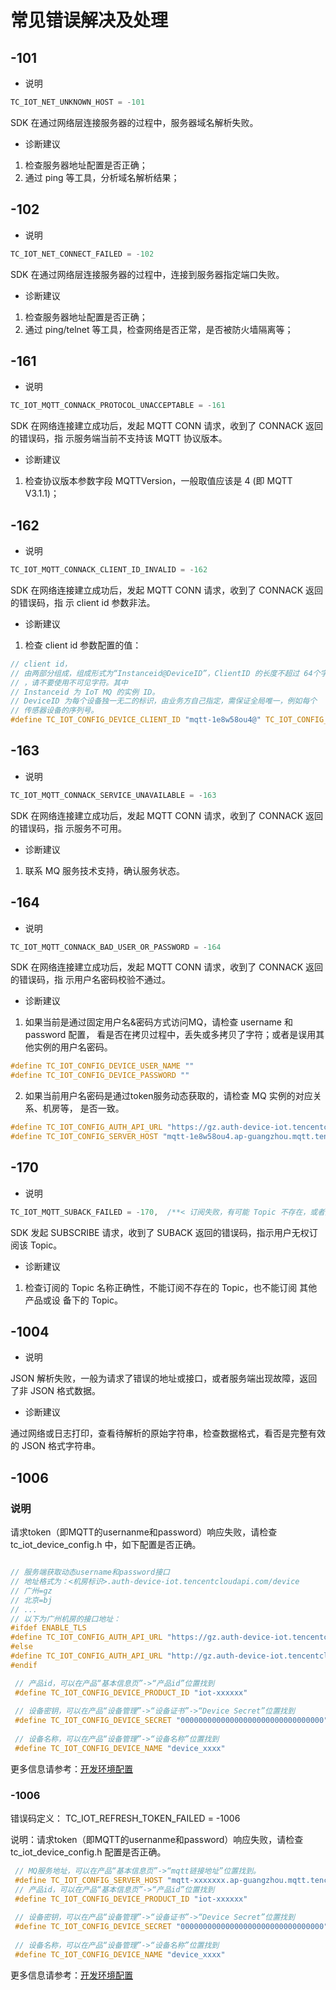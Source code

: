 # 常见错误解决及处理
## -101

- 说明

```c
TC_IOT_NET_UNKNOWN_HOST = -101
```

SDK 在通过网络层连接服务器的过程中，服务器域名解析失败。

- 诊断建议

1. 检查服务器地址配置是否正确；
2. 通过 ping 等工具，分析域名解析结果；

## -102

- 说明

```c
TC_IOT_NET_CONNECT_FAILED = -102
```

SDK 在通过网络层连接服务器的过程中，连接到服务器指定端口失败。

- 诊断建议

1. 检查服务器地址配置是否正确；
2. 通过 ping/telnet 等工具，检查网络是否正常，是否被防火墙隔离等；


## -161

- 说明

```c
TC_IOT_MQTT_CONNACK_PROTOCOL_UNACCEPTABLE = -161
```

SDK 在网络连接建立成功后，发起 MQTT CONN 请求，收到了 CONNACK 返回的错误码，指
示服务端当前不支持该 MQTT 协议版本。

- 诊断建议

1. 检查协议版本参数字段 MQTTVersion，一般取值应该是 4 (即 MQTT V3.1.1)；


## -162

- 说明

```c
TC_IOT_MQTT_CONNACK_CLIENT_ID_INVALID = -162
```

SDK 在网络连接建立成功后，发起 MQTT CONN 请求，收到了 CONNACK 返回的错误码，指
示 client id 参数非法。

- 诊断建议

1. 检查 client id 参数配置的值：

```c
// client id，
// 由两部分组成，组成形式为“Instanceid@DeviceID”，ClientID 的长度不超过 64个字符
// ，请不要使用不可见字符。其中
// Instanceid 为 IoT MQ 的实例 ID。
// DeviceID 为每个设备独一无二的标识，由业务方自己指定，需保证全局唯一，例如每个
// 传感器设备的序列号。
#define TC_IOT_CONFIG_DEVICE_CLIENT_ID "mqtt-1e8w58ou4@" TC_IOT_CONFIG_DEVICE_NAME
```

## -163

- 说明

```c
TC_IOT_MQTT_CONNACK_SERVICE_UNAVAILABLE = -163
```

SDK 在网络连接建立成功后，发起 MQTT CONN 请求，收到了 CONNACK 返回的错误码，指
示服务不可用。

- 诊断建议

1. 联系 MQ 服务技术支持，确认服务状态。


## -164

- 说明

```c
TC_IOT_MQTT_CONNACK_BAD_USER_OR_PASSWORD = -164
```

SDK 在网络连接建立成功后，发起 MQTT CONN 请求，收到了 CONNACK 返回的错误码，指
示用户名密码校验不通过。

- 诊断建议

1. 如果当前是通过固定用户名&密码方式访问MQ，请检查 username 和 password 配置，
看是否在拷贝过程中，丢失或多拷贝了字符；或者是误用其他实例的用户名密码。

```c
#define TC_IOT_CONFIG_DEVICE_USER_NAME ""
#define TC_IOT_CONFIG_DEVICE_PASSWORD ""
```

2. 如果当前用户名密码是通过token服务动态获取的，请检查 MQ 实例的对应关系、机房等，
是否一致。

```c
#define TC_IOT_CONFIG_AUTH_API_URL "https://gz.auth-device-iot.tencentcloudapi.com/device"
#define TC_IOT_CONFIG_SERVER_HOST "mqtt-1e8w58ou4.ap-guangzhou.mqtt.tencentcloudmq.com"
```

## -170

- 说明

```c
TC_IOT_MQTT_SUBACK_FAILED = -170,  /**< 订阅失败，有可能 Topic 不存在，或者无权限等*/
```

SDK 发起 SUBSCRIBE 请求，收到了  SUBACK 返回的错误码，指示用户无权订阅该 Topic。

- 诊断建议

1. 检查订阅的 Topic 名称正确性，不能订阅不存在的 Topic，也不能订阅 其他产品或设
   备下的 Topic。

## -1004 

- 说明

JSON 解析失败，一般为请求了错误的地址或接口，或者服务端出现故障，返回了非 JSON
格式数据。

- 诊断建议

通过网络或日志打印，查看待解析的原始字符串，检查数据格式，看否是完整有效的 JSON 格式字符串。


## -1006 
### 说明
请求token（即MQTT的usernanme和password）响应失败，请检查tc_iot_device_config.h 中，如下配置是否正确。

```c

// 服务端获取动态username和password接口
// 地址格式为：<机房标识>.auth-device-iot.tencentcloudapi.com/device
// 广州=gz
// 北京=bj
// ...
// 以下为广州机房的接口地址：
#ifdef ENABLE_TLS
#define TC_IOT_CONFIG_AUTH_API_URL "https://gz.auth-device-iot.tencentcloudapi.com/device"
#else
#define TC_IOT_CONFIG_AUTH_API_URL "http://gz.auth-device-iot.tencentcloudapi.com/device"
#endif

 // 产品id，可以在产品“基本信息页”->“产品id”位置找到
 #define TC_IOT_CONFIG_DEVICE_PRODUCT_ID "iot-xxxxxx"
 
 // 设备密钥，可以在产品“设备管理”->“设备证书”->“Device Secret”位置找到
 #define TC_IOT_CONFIG_DEVICE_SECRET "00000000000000000000000000000000"
 
 // 设备名称，可以在产品“设备管理”->“设备名称”位置找到
 #define TC_IOT_CONFIG_DEVICE_NAME "device_xxxx"
```

更多信息请参考：[开发环境配置
](https://github.com/tencentyun/tencent-cloud-iotsuite-embedded-c/blob/master/README.md#%E5%BC%80%E5%8F%91%E7%8E%AF%E5%A2%83)

### -1006 
错误码定义： TC_IOT_REFRESH_TOKEN_FAILED = -1006

说明：请求token（即MQTT的usernanme和password）响应失败，请检查 tc_iot_device_config.h 配置是否正确。
```c
 // MQ服务地址，可以在产品“基本信息页”->“mqtt链接地址”位置找到。
 #define TC_IOT_CONFIG_SERVER_HOST "mqtt-xxxxxxx.ap-guangzhou.mqtt.tencentcloudmq.com"
 // 产品id，可以在产品“基本信息页”->“产品id”位置找到
 #define TC_IOT_CONFIG_DEVICE_PRODUCT_ID "iot-xxxxxx"
 
 // 设备密钥，可以在产品“设备管理”->“设备证书”->“Device Secret”位置找到
 #define TC_IOT_CONFIG_DEVICE_SECRET "00000000000000000000000000000000"
 
 // 设备名称，可以在产品“设备管理”->“设备名称”位置找到
 #define TC_IOT_CONFIG_DEVICE_NAME "device_xxxx"
```
更多信息请参考：[开发环境配置](https://github.com/tencentyun/tencent-cloud-iotsuite-embedded-c/blob/master/README.md#%E5%BC%80%E5%8F%91%E7%8E%AF%E5%A2%83)

